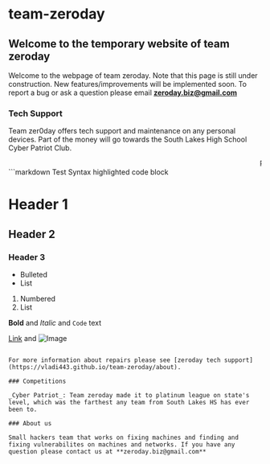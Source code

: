 # team-zeroday
## Welcome to the temporary website of team zeroday

Welcome to the webpage of team zeroday. Note that this page is still under construction. New features/improvements will be implemented soon. To report a bug or ask a question please email **zeroday.biz@gmail.com**

### Tech Support


Team zer0day offers tech support and maintenance on any personal devices. Part of the money will go towards the South Lakes High School Cyber Patriot Club.

<marquee>
  Repairs and more.
  </marquee>
```markdown
Test Syntax highlighted code block

# Header 1
## Header 2
### Header 3

- Bulleted
- List

1. Numbered
2. List

**Bold** and _Italic_ and `Code` text

[Link](url) and ![Image](src)
```

For more information about repairs please see [zeroday tech support](https://vladi443.github.io/team-zeroday/about).

### Competitions

_Cyber Patriot_: Team zeroday made it to platinum league on state's level, which was the farthest any team from South Lakes HS has ever been to.

### About us

Small hackers team that works on fixing machines and finding and fixing vulnerabilites on machines and networks. If you have any question please contact us at **zeroday.biz@gmail.com**
